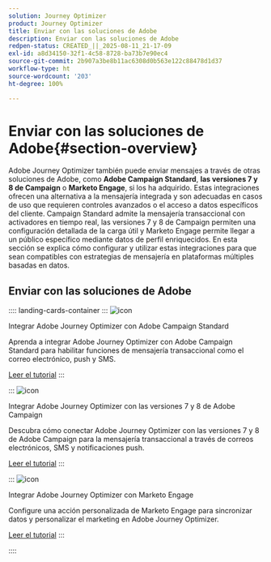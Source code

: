 ```yaml
---
solution: Journey Optimizer
product: Journey Optimizer
title: Enviar con las soluciones de Adobe
description: Enviar con las soluciones de Adobe
redpen-status: CREATED_||_2025-08-11_21-17-09
exl-id: a8d34150-32f1-4c58-8728-ba73b7e90ec4
source-git-commit: 2b907a3be8b11ac6308d0b563e122c88478d1d37
workflow-type: ht
source-wordcount: '203'
ht-degree: 100%

---
```


# Enviar con las soluciones de Adobe{#section-overview}

Adobe Journey Optimizer también puede enviar mensajes a través de otras soluciones de Adobe, como **Adobe Campaign Standard**, **las versiones 7 y 8 de Campaign** o **Marketo Engage**, si los ha adquirido. Estas integraciones ofrecen una alternativa a la mensajería integrada y son adecuadas en casos de uso que requieren controles avanzados o el acceso a datos específicos del cliente. Campaign Standard admite la mensajería transaccional con activadores en tiempo real, las versiones 7 y 8 de Campaign permiten una configuración detallada de la carga útil y Marketo Engage permite llegar a un público específico mediante datos de perfil enriquecidos. En esta sección se explica cómo configurar y utilizar estas integraciones para que sean compatibles con estrategias de mensajería en plataformas múltiples basadas en datos.

## Enviar con las soluciones de Adobe

:::: landing-cards-container
:::
![icon](https://cdn.experienceleague.adobe.com/icons/puzzle-piece.svg)

Integrar Adobe Journey Optimizer con Adobe Campaign Standard

Aprenda a integrar Adobe Journey Optimizer con Adobe Campaign Standard para habilitar funciones de mensajería transaccional como el correo electrónico, push y SMS.

[Leer el tutorial](../using/action/acs-action.md)
:::

:::
![icon](https://cdn.experienceleague.adobe.com/icons/puzzle-piece.svg)

Integrar Adobe Journey Optimizer con las versiones 7 y 8 de Adobe Campaign

Descubra cómo conectar Adobe Journey Optimizer con las versiones 7 y 8 de Adobe Campaign para la mensajería transaccional a través de correos electrónicos, SMS y notificaciones push.

[Leer el tutorial](../using/action/acc-action.md)
:::

:::
![icon](https://cdn.experienceleague.adobe.com/icons/puzzle-piece.svg)

Integrar Adobe Journey Optimizer con Marketo Engage

Configure una acción personalizada de Marketo Engage para sincronizar datos y personalizar el marketing en Adobe Journey Optimizer.

[Leer el tutorial](../using/action/marketo-engage.md)
:::

::::
